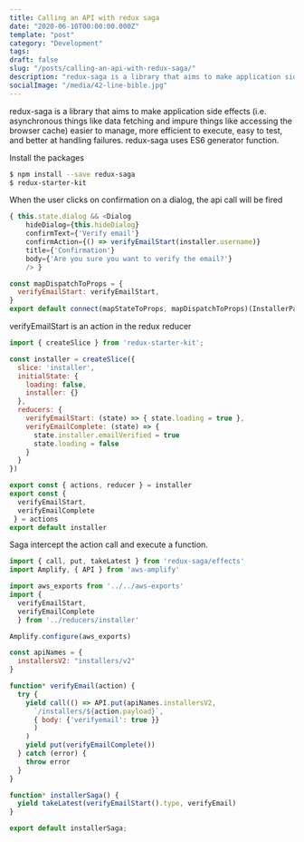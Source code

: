 ```yaml
---
title: Calling an API with redux saga
date: "2020-06-10T00:00:00.000Z"
template: "post"
category: "Development"
tags:
draft: false
slug: "/posts/calling-an-api-with-redux-saga/"
description: "redux-saga is a library that aims to make application side effects \(i.e. asynchronous things like data fetching and impure things like accessing the browser cache\) easier to manage, more efficient to execute, easy to test, and better at handling failures. redux-saga uses ES6 generator function. "
socialImage: "/media/42-line-bible.jpg"
---
```

  

redux-saga is a library that aims to make application side effects \(i.e. asynchronous things like data fetching and impure things like accessing the browser cache\) easier to manage, more efficient to execute, easy to test, and better at handling failures. redux-saga uses ES6 generator function. 

Install the packages

```bash
$ npm install --save redux-saga
$ redux-starter-kit
```

When the user clicks on confirmation on a dialog, the api call will be fired

```javascript
{ this.state.dialog && <Dialog
    hideDialog={this.hideDialog}
    confirmText={'Verify email'}
    confirmAction={() => verifyEmailStart(installer.username)}
    title={'Confirmation'}
    body={'Are you sure you want to verify the email?'}
    /> }

const mapDispatchToProps = {
  verifyEmailStart: verifyEmailStart,
}
export default connect(mapStateToProps, mapDispatchToProps)(InstallerPage)
```

verifyEmailStart is an action in the redux reducer 

```javascript
import { createSlice } from 'redux-starter-kit';

const installer = createSlice({
  slice: 'installer',
  initialState: {
    loading: false,
    installer: {}
  },
  reducers: {
    verifyEmailStart: (state) => { state.loading = true },
    verifyEmailComplete: (state) => {
      state.installer.emailVerified = true
      state.loading = false
    }
  }
})

export const { actions, reducer } = installer
export const { 
  verifyEmailStart,
  verifyEmailComplete
 } = actions
export default installer
```

Saga intercept the action call and execute a function.

```javascript
import { call, put, takeLatest } from 'redux-saga/effects'
import Amplify, { API } from 'aws-amplify'

import aws_exports from '../../aws-exports'
import { 
  verifyEmailStart,
  verifyEmailComplete
  } from '../reducers/installer'

Amplify.configure(aws_exports)

const apiNames = {
  installersV2: "installers/v2"
}

function* verifyEmail(action) {
  try {
    yield call(() => API.put(apiNames.installersV2,
      `/installers/${action.payload}`,
      { body: {'verifyemail': true }}
      )
    )
    yield put(verifyEmailComplete())
  } catch (error) {
    throw error
  }
}

function* installerSaga() {
  yield takeLatest(verifyEmailStart().type, verifyEmail)
}

export default installerSaga;
```

